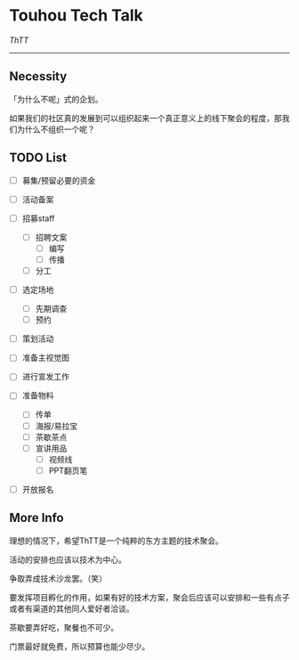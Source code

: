 # Touhou Tech Talk

*ThTT*

---

## Necessity

「为什么不呢」式的企划。

如果我们的社区真的发展到可以组织起来一个真正意义上的线下聚会的程度，那我们为什么不组织一个呢？

## TODO List

- [ ] 募集/预留必要的资金

- [ ] 活动备案

- [ ] 招募staff
  
  - [ ] 招聘文案
    - [ ] 编写
    - [ ] 传播
  - [ ] 分工

- [ ] 选定场地
  
  - [ ] 先期调查
  - [ ] 预约

- [ ] 策划活动

- [ ] 准备主视觉图

- [ ] 进行宣发工作

- [ ] 准备物料
  
  - [ ] 传单
  - [ ] 海报/易拉宝
  - [ ] 茶歇茶点
  - [ ] 宣讲用品
    - [ ] 视频线
    - [ ] PPT翻页笔

- [ ] 开放报名

## More Info

理想的情况下，希望ThTT是一个纯粹的东方主题的技术聚会。

活动的安排也应该以技术为中心。

争取弄成技术沙龙罢。（笑）

要发挥项目孵化的作用，如果有好的技术方案，聚会后应该可以安排和一些有点子或者有渠道的其他同人爱好者洽谈。

茶歇要弄好吃，聚餐也不可少。

门票最好就免费，所以预算也能少尽少。

